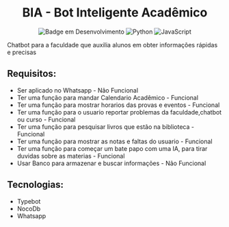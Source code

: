 <h1 align="center">BIA - Bot Inteligente Acadêmico</h1>

<div align="center">

![Badge em Desenvolvimento](http://img.shields.io/static/v1?label=STATUS&message=EM%20DESENVOLVIMENTO&color=GREEN&style=for-the-badge)
![Python](https://img.shields.io/badge/Python-3776AB?style=for-the-badge&logo=python&logoColor=white)
![JavaScript](https://img.shields.io/badge/JavaScript-323330?style=for-the-badge&logo=javascript&logoColor=F7DF1E)

</div>
Chatbot para a faculdade que auxilia alunos em obter informações rápidas e precisas

## Requisitos:

- Ser aplicado no Whatsapp - Não Funcional
- Ter uma função para mandar Calendario Acadêmico - Funcional
- Ter uma função para mostrar horarios das provas e eventos - Funcional
- Ter uma função para o usuario reportar problemas da faculdade,chatbot ou curso - Funcional
- Ter uma função para pesquisar livros que estão na biblioteca - Funcional
- Ter uma função para mostrar as notas e faltas do usuario - Funcional
- Ter uma função para começar um bate papo com uma IA, para tirar duvidas sobre as materias - Funcional
- Usar Banco para armazenar e buscar informações - Não Funcional

## Tecnologias:

- Typebot
- NocoDb
- Whatsapp





